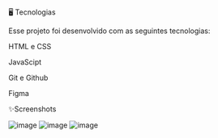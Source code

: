 🖥️ Tecnologias

Esse projeto foi desenvolvido com as seguintes tecnologias:

HTML e CSS

JavaScipt

Git e Github

Figma

✨Screenshots

![image](https://github.com/user-attachments/assets/d5c04dc4-6b20-4bdf-95d8-0a04ea283dd4)
![image](https://github.com/user-attachments/assets/d68146fc-4e13-4e4b-8b47-e1c2d0d3e2d7)
![image](https://github.com/user-attachments/assets/725f8d49-71cb-4eb6-bf06-a5ba6b65b705)
